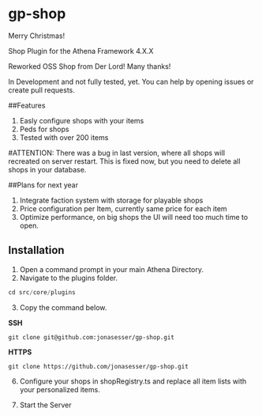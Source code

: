 # gp-shop

Merry Christmas!

Shop Plugin for the Athena Framework 4.X.X

Reworked OSS Shop from Der Lord! Many thanks!

In Development and not fully tested, yet. You can help by opening issues or create pull requests.

##Features

1. Easly configure shops with your items
2. Peds for shops
3. Tested with over 200 items

#ATTENTION: There was a bug in last version, where all shops will recreated on server restart. This is fixed now, but you need to delete all shops in your database.

##Plans for next year

1. Integrate faction system with storage for playable shops
2. Price configuration per Item, currently same price for each item
3. Optimize performance, on big shops the UI will need too much time to open.

## Installation

1. Open a command prompt in your main Athena Directory.
2. Navigate to the plugins folder.

```ts
cd src/core/plugins
```

3. Copy the command below.

**SSH**

```
git clone git@github.com:jonasesser/gp-shop.git
```

**HTTPS**

```
git clone https://github.com/jonasesser/gp-shop.git
```

6. Configure your shops in shopRegistry.ts and replace all item lists with your personalized items.

7. Start the Server
